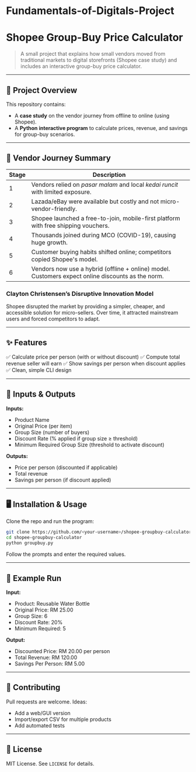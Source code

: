 # Fundamentals-of-Digitals-Project

 # Shopee Group-Buy Price Calculator

> A small project that explains how small vendors moved from traditional markets to digital storefronts (Shopee case study) and includes an interactive group-buy price calculator.

---

## 📖 Project Overview

This repository contains:

* A **case study** on the vendor journey from offline to online (using Shopee).
* A **Python interactive program** to calculate prices, revenue, and savings for group-buy scenarios.

---

## 🏪 Vendor Journey Summary

| Stage | Description                                                                                       |
| ----- | ------------------------------------------------------------------------------------------------- |
| 1     | Vendors relied on *pasar malam* and local *kedai runcit* with limited exposure.                   |
| 2     | Lazada/eBay were available but costly and not micro-vendor-friendly.                              |
| 3     | Shopee launched a free-to-join, mobile-first platform with free shipping vouchers.                |
| 4     | Thousands joined during MCO (COVID-19), causing huge growth.                                      |
| 5     | Customer buying habits shifted online; competitors copied Shopee's model.                         |
| 6     | Vendors now use a hybrid (offline + online) model. Customers expect online discounts as the norm. |

### Clayton Christensen’s Disruptive Innovation Model

Shopee disrupted the market by providing a simpler, cheaper, and accessible solution for micro-sellers. Over time, it attracted mainstream users and forced competitors to adapt.

---

## ✨ Features

✅ Calculate price per person (with or without discount)
✅ Compute total revenue seller will earn
✅ Show savings per person when discount applies
✅ Clean, simple CLI design

---

## 🧮 Inputs & Outputs

**Inputs:**

* Product Name
* Original Price (per item)
* Group Size (number of buyers)
* Discount Rate (% applied if group size ≥ threshold)
* Minimum Required Group Size (threshold to activate discount)

**Outputs:**

* Price per person (discounted if applicable)
* Total revenue
* Savings per person (if discount applied)

---

## 🖥 Installation & Usage

Clone the repo and run the program:

```bash
git clone https://github.com/<your-username>/shopee-groupbuy-calculator.git
cd shopee-groupbuy-calculator
python groupbuy.py
```

Follow the prompts and enter the required values.

---

## 🧠 Example Run

**Input:**

* Product: Reusable Water Bottle
* Original Price: RM 25.00
* Group Size: 6
* Discount Rate: 20%
* Minimum Required: 5

**Output:**

* Discounted Price: RM 20.00 per person
* Total Revenue: RM 120.00
* Savings Per Person: RM 5.00

---

## 🤝 Contributing

Pull requests are welcome. Ideas:

* Add a web/GUI version
* Import/export CSV for multiple products
* Add automated tests

---

## 📜 License

MIT License. See `LICENSE` for details.
